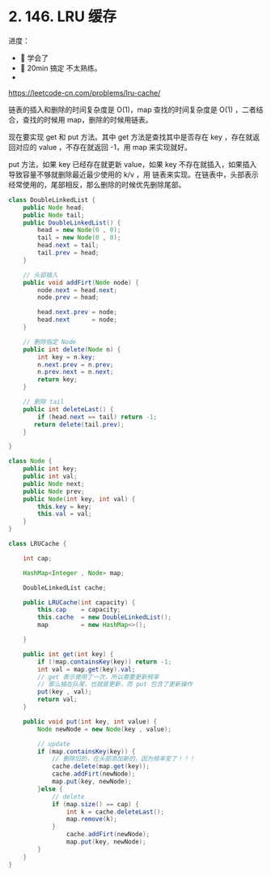 # 2. 146. LRU 缓存

进度：

* 🦄 学会了
* 🦄 20min 搞定 不太熟练。 
* 

https://leetcode-cn.com/problems/lru-cache/


链表的插入和删除的时间复杂度是 O(1)，map 查找的时间复杂度是 O(1) ，二者结合，查找的时候用 map，删除的时候用链表。

现在要实现 get 和 put 方法。其中 get 方法是查找其中是否存在 key ，存在就返回对应的 value ，不存在就返回 -1，用 map 来实现就好。

put 方法，如果 key 已经存在就更新 value，如果 key 不存在就插入，如果插入导致容量不够就删除最近最少使用的 k/v ，用 链表来实现。在链表中，头部表示经常使用的，尾部相反，那么删除的时候优先删除尾部。

```java
class DoubleLinkedList {
    public Node head;
    public Node tail;
    public DoubleLinkedList() {
        head = new Node(0 , 0);
        tail = new Node(0 , 0);
        head.next = tail;
        tail.prev = head;
    }

    // 头部插入
    public void addFirt(Node node) {
        node.next = head.next;
        node.prev = head;

        head.next.prev = node;
        head.next      = node;
    }

    // 删除指定 Node
    public int delete(Node n) {
        int key = n.key;
        n.next.prev = n.prev;
        n.prev.next = n.next;
        return key;
    }

    // 删除 tail
    public int deleteLast() {
        if (head.next == tail) return -1;
       return delete(tail.prev);
    }

}

class Node {
    public int key;
    public int val;
    public Node next;
    public Node prev;
    public Node(int key, int val) {
        this.key = key;
        this.val = val;
    }
}

class LRUCache {

    int cap;

    HashMap<Integer , Node> map;

    DoubleLinkedList cache;

    public LRUCache(int capacity) {
        this.cap    = capacity;
        this.cache  = new DoubleLinkedList();
        map         = new HashMap<>();

    }

    public int get(int key) {
        if (!map.containsKey(key)) return -1;
        int val = map.get(key).val;
        // get 表示使用了一次，所以需要更新频率
        // 那么插在队尾，也就是更新，而 put 包含了更新操作
        put(key , val);
        return val;
    }

    public void put(int key, int value) {
        Node newNode = new Node(key , value);

        // update
        if (map.containsKey(key)) {
            // 删除旧的，在头部添加新的，因为频率变了！！！
            cache.delete(map.get(key));
            cache.addFirt(newNode);
            map.put(key, newNode);
        }else {
            // delete
            if (map.size() == cap) {
                int k = cache.deleteLast();
                map.remove(k);
            }
                cache.addFirt(newNode);
                map.put(key, newNode);
        }
    }
}
```